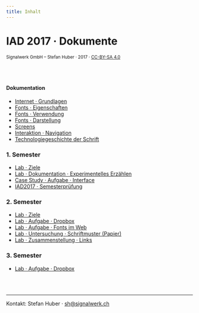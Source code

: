 ```yaml
---
title: Inhalt
---
```


# IAD 2017 · Dokumente

<small>Signalwerk GmbH – Stefan Huber · 2017 · [CC-BY-SA 4.0](https://creativecommons.org/licenses/by-sa/4.0/)</small>

<br>
<br>

#### Dokumentation

* [Internet · Grundlagen](/grundlagen/)
* [Fonts · Eigenschaften](/font-anatomy/)
* [Fonts · Verwendung](/font-use/)
* [Fonts · Darstellung](/font-rendering/)
* [Screens](/screens/)
* [Interaktion · Navigation](/navigation/)
* [Technologiegeschichte der Schrift](/font-technology/)

### 1. Semester

* [Lab · Ziele](/ziele/semester-01/)
* [Lab · Dokumentation · Experimentelles Erzählen](/exercise-exp-story/)
* [Case Study · Aufgabe · Interface](/exercise-case-study/)
* [IAD2017 · Semesterprüfung](/excercise-first-semester/)

### 2. Semester

* [Lab · Ziele](/ziele/semester-02/)
* [Lab · Aufgabe · Dropbox](/exercise-dropbox-handling/)
* [Lab · Aufgabe · Fonts im Web](/exercise-webfont/)
* [Lab · Untersuchung · Schriftmuster (Papier)](/exercise-webfont/paper-specimen/)
* [Lab · Zusammenstellung · Links](/exercise-webfont/font-foundries/)

<!-- * [Lab · Plan](/plan/semester-02/) -->

### 3. Semester

* [Lab · Aufgabe · Dropbox](/exercise-dropbox-handling/)

<br>
<br>

<hr>

Kontakt:
Stefan Huber · sh@signalwerk.ch
